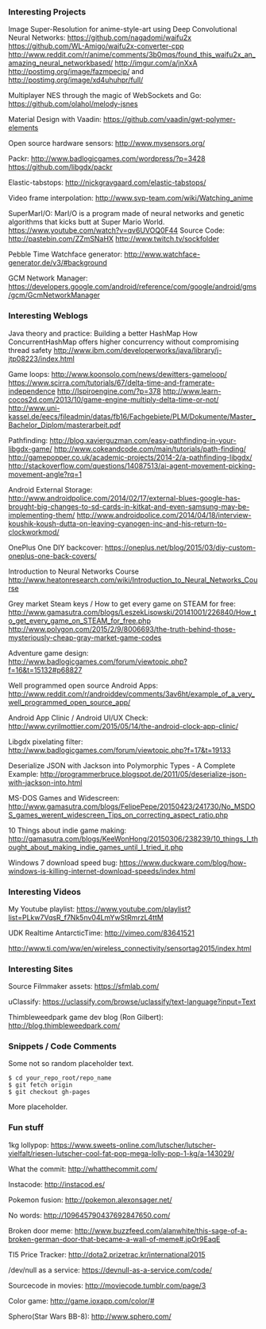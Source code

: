 ### Interesting Projects

Image Super-Resolution for anime-style-art using Deep Convolutional Neural Networks:
https://github.com/nagadomi/waifu2x
https://github.com/WL-Amigo/waifu2x-converter-cpp
http://www.reddit.com/r/anime/comments/3b0mqs/found_this_waifu2x_an_amazing_neural_networkbased/
http://imgur.com/a/jnXxA
http://postimg.org/image/fazmpecip/ and http://postimg.org/image/xd4uhuhpr/full/

Multiplayer NES through the magic of WebSockets and Go:
https://github.com/olahol/melody-jsnes

Material Design with Vaadin:
https://github.com/vaadin/gwt-polymer-elements

Open source hardware sensors:
http://www.mysensors.org/

Packr:
http://www.badlogicgames.com/wordpress/?p=3428
https://github.com/libgdx/packr

Elastic-tabstops:
http://nickgravgaard.com/elastic-tabstops/

Video frame interpolation:
http://www.svp-team.com/wiki/Watching_anime

SuperMarI/O:
MarI/O is a program made of neural networks and genetic algorithms that kicks butt at Super Mario World.
https://www.youtube.com/watch?v=qv6UVOQ0F44
Source Code: http://pastebin.com/ZZmSNaHX
http://www.twitch.tv/sockfolder

Pebble Time Watchface generator:
http://www.watchface-generator.de/v3/#background

GCM Network Manager:
https://developers.google.com/android/reference/com/google/android/gms/gcm/GcmNetworkManager

### Interesting Weblogs

Java theory and practice: Building a better HashMap
How ConcurrentHashMap offers higher concurrency without compromising thread safety
http://www.ibm.com/developerworks/java/library/j-jtp08223/index.html

Game loops:
http://www.koonsolo.com/news/dewitters-gameloop/
https://www.scirra.com/tutorials/67/delta-time-and-framerate-independence
http://lspiroengine.com/?p=378
http://www.learn-cocos2d.com/2013/10/game-engine-multiply-delta-time-or-not/
http://www.uni-kassel.de/eecs/fileadmin/datas/fb16/Fachgebiete/PLM/Dokumente/Master_Bachelor_Diplom/masterarbeit.pdf

Pathfinding:
http://blog.xavierguzman.com/easy-pathfinding-in-your-libgdx-game/
http://www.cokeandcode.com/main/tutorials/path-finding/
http://gamepopper.co.uk/academic-projects/2014-2/a-pathfinding-libgdx/
http://stackoverflow.com/questions/14087513/ai-agent-movement-picking-movement-angle?rq=1

Android External Storage:
http://www.androidpolice.com/2014/02/17/external-blues-google-has-brought-big-changes-to-sd-cards-in-kitkat-and-even-samsung-may-be-implementing-them/
http://www.androidpolice.com/2014/04/18/interview-koushik-koush-dutta-on-leaving-cyanogen-inc-and-his-return-to-clockworkmod/

OnePlus One DIY backcover:
https://oneplus.net/blog/2015/03/diy-custom-oneplus-one-back-covers/

Introduction to Neural Networks Course
http://www.heatonresearch.com/wiki/Introduction_to_Neural_Networks_Course

Grey market Steam keys / How to get every game on STEAM for free:
http://www.gamasutra.com/blogs/LeszekLisowski/20141001/226840/How_to_get_every_game_on_STEAM_for_free.php
http://www.polygon.com/2015/2/9/8006693/the-truth-behind-those-mysteriously-cheap-gray-market-game-codes

Adventure game design:
http://www.badlogicgames.com/forum/viewtopic.php?f=16&t=15132#p68827

Well programmed open source Android Apps:
http://www.reddit.com/r/androiddev/comments/3av6ht/example_of_a_very_well_programmed_open_source_app/

Android App Clinic / Android UI/UX Check:
http://www.cyrilmottier.com/2015/05/14/the-android-clock-app-clinic/

Libgdx pixelating filter:
http://www.badlogicgames.com/forum/viewtopic.php?f=17&t=19133

Deserialize JSON with Jackson into Polymorphic Types - A Complete Example:
http://programmerbruce.blogspot.de/2011/05/deserialize-json-with-jackson-into.html

MS-DOS Games and Widescreen:
http://www.gamasutra.com/blogs/FelipePepe/20150423/241730/No_MSDOS_games_werent_widescreen_Tips_on_correcting_aspect_ratio.php

10 Things about indie game making:
http://gamasutra.com/blogs/KeeWonHong/20150306/238239/10_things_I_thought_about_making_indie_games_until_I_tried_it.php

Windows 7 download speed bug:
https://www.duckware.com/blog/how-windows-is-killing-internet-download-speeds/index.html

### Interesting Videos

My Youtube playlist:
https://www.youtube.com/playlist?list=PLkw7VqsR_f7Nk5nv04LmYwStRmrzL4ttM

UDK Realtime AntarcticTime:
http://vimeo.com/83641521

http://www.ti.com/ww/en/wireless_connectivity/sensortag2015/index.html


### Interesting Sites

Source Filmmaker assets:
https://sfmlab.com/

uClassify:
https://uclassify.com/browse/uclassify/text-language?input=Text

Thimbleweedpark game dev blog (Ron Gilbert):
http://blog.thimbleweedpark.com/

### Snippets / Code Comments

Some not so random placeholder text.

```
$ cd your_repo_root/repo_name
$ git fetch origin
$ git checkout gh-pages
```

More placeholder.


### Fun stuff

1kg lollypop:
https://www.sweets-online.com/lutscher/lutscher-vielfalt/riesen-lutscher-cool-fat-pop-mega-lolly-pop-1-kg/a-143029/

What the commit:
http://whatthecommit.com/

Instacode:
http://instacod.es/

Pokemon fusion:
http://pokemon.alexonsager.net/

No words:
http://109645790437692847650.com/

Broken door meme:
http://www.buzzfeed.com/alanwhite/this-sage-of-a-broken-german-door-that-became-a-wall-of-meme#.jpOr9EaqE

TI5 Price Tracker:
http://dota2.prizetrac.kr/international2015

/dev/null as a service:
https://devnull-as-a-service.com/code/

Sourcecode in movies:
http://moviecode.tumblr.com/page/3

Color game:
http://game.ioxapp.com/color/#

Sphero(Star Wars BB-8):
http://www.sphero.com/
